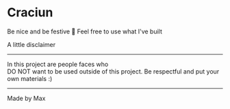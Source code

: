 # Craciun
Be nice and be festive 🎄
Feel free to use what I've built

A little disclaimer
*************************************************
In this project are people faces who           
DO NOT want to be used outside of this project.
Be respectful and put your own materials :)    
*************************************************
Made by Max 
